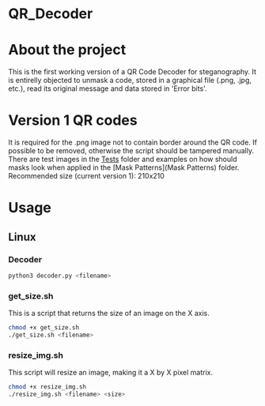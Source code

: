 # QR_Decoder

# About the project
This is the first working version of a QR Code Decoder for steganography. It is entirelly objected to unmask a code,
 stored in a graphical file (.png, .jpg, etc.), read its original message and data stored in 'Error bits'.

# Version 1 QR codes

It is required for the .png image not to contain border around the QR code. If possible to be removed, otherwise the script should be tampered manually. There are test images in the [Tests](Tests) folder and examples on how should masks look when applied in the [Mask Patterns](Mask Patterns) folder.
Recommended size (current version 1): 210x210

# Usage

## Linux

### Decoder
```bash
python3 decoder.py <filename>
```

### get_size.sh
This is a script that returns the size of an image on the X axis.
```bash
chmod +x get_size.sh
./get_size.sh <filename>
```

### resize_img.sh
This script will resize an image, making it a X by X pixel matrix.
```bash
chmod +x resize_img.sh
./resize_img.sh <filename> <size>
```
